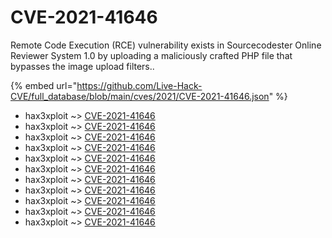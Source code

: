 # CVE-2021-41646

Remote Code Execution (RCE) vulnerability exists in Sourcecodester Online Reviewer System 1.0 by uploading a maliciously crafted PHP file that bypasses the image upload filters..

{% embed url="https://github.com/Live-Hack-CVE/full_database/blob/main/cves/2021/CVE-2021-41646.json" %}


* hax3xploit ~> [CVE-2021-41646](https://www.alice-snow.ru/2021/database/cve-2021-41646/cve-2021-41646-hax3xploit)
* hax3xploit ~> [CVE-2021-41646](https://www.alice-snow.ru/2021/database/cve-2021-41646/cve-2021-41646-hax3xploit)
* hax3xploit ~> [CVE-2021-41646](https://www.alice-snow.ru/2021/database/cve-2021-41646/cve-2021-41646-hax3xploit)
* hax3xploit ~> [CVE-2021-41646](https://www.alice-snow.ru/2021/database/cve-2021-41646/cve-2021-41646-hax3xploit)
* hax3xploit ~> [CVE-2021-41646](https://www.alice-snow.ru/2021/database/cve-2021-41646/cve-2021-41646-hax3xploit)
* hax3xploit ~> [CVE-2021-41646](https://www.alice-snow.ru/2021/database/cve-2021-41646/cve-2021-41646-hax3xploit)
* hax3xploit ~> [CVE-2021-41646](https://www.alice-snow.ru/2021/database/cve-2021-41646/cve-2021-41646-hax3xploit)
* hax3xploit ~> [CVE-2021-41646](https://www.alice-snow.ru/2021/database/cve-2021-41646/cve-2021-41646-hax3xploit)
* hax3xploit ~> [CVE-2021-41646](https://www.alice-snow.ru/2021/database/cve-2021-41646/cve-2021-41646-hax3xploit)
* hax3xploit ~> [CVE-2021-41646](https://www.alice-snow.ru/2021/database/cve-2021-41646/cve-2021-41646-hax3xploit)
* hax3xploit ~> [CVE-2021-41646](https://www.alice-snow.ru/2021/database/cve-2021-41646/cve-2021-41646-hax3xploit)
